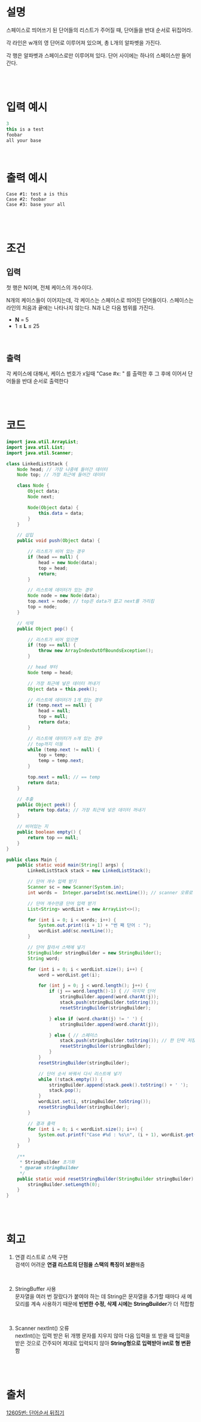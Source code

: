 # 설명
스페이스로 띄어쓰기 된 단어들의 리스트가 주어질 때, 단어들을 반대 순서로 뒤집어라.

각 라인은 w개의 영 단어로 이루어져 있으며, 총 L개의 알파벳을 가진다.

각 행은 알파벳과 스페이스로만 이루어져 있다. 단어 사이에는 하나의 스페이스만 들어간다.

<br><br>

# 입력 예시

```jsx
3
this is a test
foobar
all your base
```

<br>

# 출력 예시

```
Case #1: test a is this
Case #2: foobar
Case #3: base your all
```

<br><br>

# 조건

## 입력

첫 행은 N이며, 전체 케이스의 개수이다.

N개의 케이스들이 이어지는데, 각 케이스는 스페이스로 띄어진 단어들이다. 스페이스는 라인의 처음과 끝에는 나타나지 않는다. N과 L은 다음 범위를 가진다.

- **N** = 5
- 1 ≤ **L** ≤ 25

<br>

## 출력

각 케이스에 대해서, 케이스 번호가 x일때 "Case #x: " 를 출력한 후 그 후에 이어서 단어들을 반대 순서로 출력한다

<br><br>

# 코드

```java
import java.util.ArrayList;
import java.util.List;
import java.util.Scanner;

class LinkedListStack {
    Node head; // 가장 나중에 들어간 데이터
    Node top; // 가장 최근에 들어간 데이터

    class Node {
        Object data;
        Node next;

        Node(Object data) {
            this.data = data;
        }
    }

    // 삽입
    public void push(Object data) {

        // 리스트가 비어 있는 경우
        if (head == null) {
            head = new Node(data);
            top = head;
            return;
        }

        // 리스트에 데이터가 있는 경우
        Node node = new Node(data);
        top.next = node; // top은 data가 없고 next를 가리킴
        top = node;
    }

    // 삭제
    public Object pop() {

        // 리스트가 비어 있으면
        if (top == null) {
            throw new ArrayIndexOutOfBoundsException();
        }

        // head 부터
        Node temp = head;

        // 가장 최근에 넣은 데이터 꺼내기
        Object data = this.peek();

        // 리스트에 데이터가 1개 있는 경우
        if (temp.next == null) {
            head = null;
            top = null;
            return data;
        }

        // 리스트에 데이터가 n개 있는 경우
        // top까지 이동
        while (temp.next != null) {
            top = temp;
            temp = temp.next;
        }

        top.next = null; // == temp
        return data;
    }

    // 추출
    public Object peek() {
        return top.data; // 가장 최근에 넣은 데이터 꺼내기
    }

    // 비어있는 지
    public boolean empty() {
        return top == null;
    }
}

public class Main {
    public static void main(String[] args) {
        LinkedListStack stack = new LinkedListStack();

        // 단어 개수 입력 받기
        Scanner sc = new Scanner(System.in);
        int words =  Integer.parseInt(sc.nextLine()); // scanner 오류로 인한 형 변환

        // 단어 개수만큼 단어 입력 받기
        List<String> wordList = new ArrayList<>();

        for (int i = 0; i < words; i++) {
            System.out.print((i + 1) + "번 째 단어 : ");
            wordList.add(sc.nextLine());
        }

        // 단어 잘라서 스택에 넣기
        StringBuilder stringBuilder = new StringBuilder();
        String word;

        for (int i = 0; i < wordList.size(); i++) {
            word = wordList.get(i);

            for (int j = 0; j < word.length(); j++) {
                if (j == word.length()-1) { // 마지막 단어
                    stringBuilder.append(word.charAt(j));
                    stack.push(stringBuilder.toString());
                    resetStringBuilder(stringBuilder);

                } else if (word.charAt(j) != ' ') {
                    stringBuilder.append(word.charAt(j));

                } else { // 스페이스
                    stack.push(stringBuilder.toString()); // 한 단락 저장
                    resetStringBuilder(stringBuilder);
                }
            }
            resetStringBuilder(stringBuilder);

            // 단어 순서 바꿔서 다시 리스트에 넣기
            while (!stack.empty()) {
                stringBuilder.append(stack.peek().toString() + ' ');
                stack.pop();
            }
            wordList.set(i, stringBuilder.toString());
            resetStringBuilder(stringBuilder);
        }

        // 결과 출력
        for (int i = 0; i < wordList.size(); i++) {
            System.out.printf("Case #%d : %s\n", (i + 1), wordList.get(i));
        }
    }

    /**
     * StringBuilder 초기화
     * @param stringBuilder
     */
    public static void resetStringBuilder(StringBuilder stringBuilder) {
        stringBuilder.setLength(0);
    }
}
```

<br><br>

# 회고

1. 연결 리스트로 스택 구현
<br>검색이 어려운 **연결 리스트의 단점을 스택의 특징이 보완**해줌
<br>

2. StringBuffer 사용
<br>문자열을 여러 번 잘랐다가 붙여야 하는 데 String은 문자열을 추가할 때마다 새 메모리를 계속 사용하기 때문에 **빈번한 수정, 삭제 시에는 StringBuilder**가 더 적합함
<br>

3. Scanner nextInt() 오류
<br>nextInt()는 입력 받은 뒤 개행 문자를 지우지 않아 다음 입력을 또 받을 때 입력을 받은 것으로 간주되어 제대로 입력되지 않아 **String형으로 입력받아 int로 형 변환**함

<br><br>

# 출처
[12605번: 단어순서 뒤집기](https://www.acmicpc.net/problem/12605)
